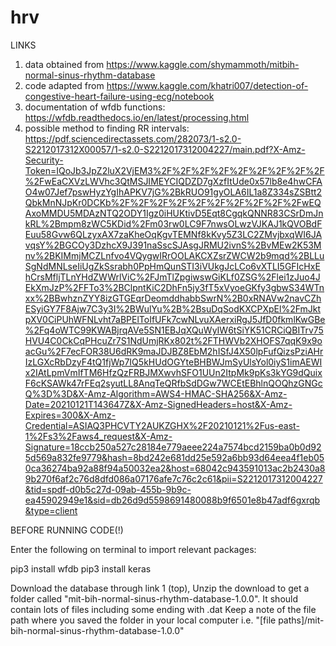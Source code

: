 # hrv

LINKS
1. data obtained from https://www.kaggle.com/shymammoth/mitbih-normal-sinus-rhythm-database
2. code adapted from https://www.kaggle.com/khatri007/detection-of-congestive-heart-failure-using-ecg/notebook
3. documentation of wfdb functions: https://wfdb.readthedocs.io/en/latest/processing.html
4. possible method to finding RR intervals: https://pdf.sciencedirectassets.com/282073/1-s2.0-S2212017312X00057/1-s2.0-S2212017312004227/main.pdf?X-Amz-Security-Token=IQoJb3JpZ2luX2VjEM3%2F%2F%2F%2F%2F%2F%2F%2F%2F%2FwEaCXVzLWVhc3QtMSJIMEYCIQDZD7gXzfItUde0x57lb8e4hwCFAO4w07Jef7pswHyzYgIhAPKV7jG%2BkRUO91gyOLA6IL1a8Z334sZSBtt2QbkMnNJpKr0DCKb%2F%2F%2F%2F%2F%2F%2F%2F%2F%2FwEQAxoMMDU5MDAzNTQ2ODY1Igz0iHUKtivD5Eqt8CgqkQNNR83CSrDmJnkRL%2Bmpm8zWC5KDid%2Fm03rw0LC9F7nwsOLwzVJKAJ1kQVOBdFEuu58Gvw6QLzyxAX7zaKheOqKgvTEMNf8kKvy5Z3LC2ZMvjbxqWI6JAvqsY%2BGCOy3DzhcX9J391naSscSJAsgJRMU2ivnS%2BvMEw2K53Mnv%2BKIMmjMCZLnfvo4VQygwIRrOOLAKCXZsrZWCW2b9mqd%2BLLuSgNdMNLseIiUgZkSsrabh0PpHmQunSTI3iVUkgJcLCo6vXTLI5GFIcHxEhCrsMfljTLnYHdZWWrlViC%2FJmTlZpgiwswGiKLf0ZSG%2Flei1zJuo4JEkXmJzP%2FFTo3%2BClpntKiC2DhFn5jy3fT5xVyoeGKfy3gbwS34WTnxx%2BBwhznZYY8izGTGEqrDeomddhabbSwrN%2B0xRNAVw2navCZhESyiGY7F8Ajw7C3y3I%2BWulYu%2B%2BsuDqSodKXCPXpEl%2FmJktpXV0CiPUhWFNLvht7aBPElToIfUFk7cwNLvuXAerxiRgJ5JfD0fkmlKwGBe%2Fq4oWTC99KWABjrqAVe5SN1EBJqXQuWyIW6tSiYK51CRCiQBITrv75HVU4C0CkCqPHcuZr7S1NdUmjRKx802t%2FTHWVb2XHOFS7qqK9x9oacGu%2F7ecFOR38U6dRK9maJDJBZ8EbM2hISfJ4X50lpFufQizsPziAHrIzLGXcRbDzyF4tQ1fjWp7IQ5kHUdOGYteBHBWJmSyUlsYol0iyS1imAEWIx2IAtLpmVmIfTM6HfzQzFRBJMXwvhSFO1UUn2ItpMk9pKs3kYG9dQuixF6cKSAWk47rFEq2syutLL8AnqTeQRfbSdDGw7WCEtEBhlnQOQhzGNGcQ%3D%3D&X-Amz-Algorithm=AWS4-HMAC-SHA256&X-Amz-Date=20210121T143647Z&X-Amz-SignedHeaders=host&X-Amz-Expires=300&X-Amz-Credential=ASIAQ3PHCVTY2AUKZGHX%2F20210121%2Fus-east-1%2Fs3%2Faws4_request&X-Amz-Signature=18ccb250a527c28184e779aeee224a7574bcd2159ba0b0d925d569a832fe9779&hash=8bd242e681dd25e592a6bb93d64eea4f1eb050ca36274ba92a88f94a50032ea2&host=68042c943591013ac2b2430a89b270f6af2c76d8dfd086a07176afe7c76c2c61&pii=S2212017312004227&tid=spdf-d0b5c27d-09ab-455b-9b9c-ea45902949e1&sid=db26d9d5598691480088b9f6501e8b47adf6gxrqb&type=client

BEFORE RUNNING CODE(!)

Enter the following on terminal to import relevant packages:

pip3 install wfdb
pip3 install keras

Download the database through link 1 (top),
Unzip the download to get a folder called "mit-bih-normal-sinus-rhythm-database-1.0.0". It should contain lots of files including some ending with .dat
Keep a note of the file path where you saved the folder in your local computer i.e. "[file paths]/mit-bih-normal-sinus-rhythm-database-1.0.0"
